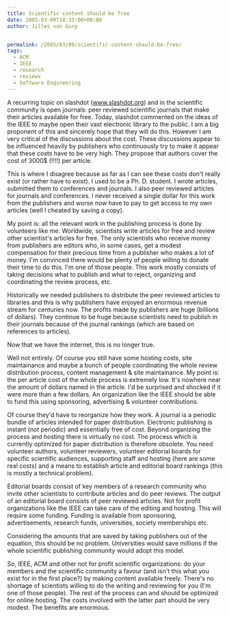 ```yaml
---
title: Scientific content should be free
date: 2005-03-09T18:33:00+00:00
author: Jilles van Gurp


permalink: /2005/03/09/scientific-content-should-be-free/
tags:
  - ACM
  - IEEE
  - research
  - reviews
  - Software Engineering
---
```

 A recurring topic on slashdot (www.slashdot.org) and in the scientific community is open journals: peer reviewed scientific journals that make their articles available for free. Today, slashdot commented on the ideas of the IEEE to maybe open their vast electronic library to the public. I am a big proponent of this and sincerely hope that they will do this. However I am very critical of the discussions about the cost. These discussions appear to be influenced heavily by publishers who continuously try to make it appear that these costs have to be very high. They propose that authors cover the cost of 3000$ (!!!!) per article. 

This is where I disagree because as far as I can see these costs don't really exist (or rather have to exist). I used to be a Ph. D. student. I wrote articles, submitted them to conferences and journals. I also peer reviewed articles for journals and conferences. I never received a single dollar for this work from the publishers and worse now have to pay to get access to my own articles (well I cheated by saving a copy). 

My point is: all the relevant work in the publishing process is done by volunteers like me. Worldwide, scientists write articles for free and review other scientist's articles for free. The only scientists who receive money from publishers are editors who, in some cases, get a modest compensation for their precious time from a publisher who makes a lot of money. I'm convinced there would be plenty of people willing to donate their time to do this. I'm one of those people. This work mostly consists of taking decisions what to publish and what to reject, organizing and coordinating the review process, etc.

Historically we needed publishers to distribute the peer reviewed articles to libraries and this is why publishers have enjoyed an enormous revenue stream for centuries now. The profits made by publishers are huge (billions of dollars). They continue to be huge because scientists need to publish in their journals because of the journal rankings (which are based on references to articles).

Now that we have the internet, this is no longer true.

Well not entirely. Of course you still have some hosting costs, site maintainance and maybe a bunch of people coordinating the whole review distribution process, content management & site maintainance. My point is: the per article cost of the whole process is extremely low. It's nowhere near the amount of dollars named in the article. I'd be surprised and shocked if it were more than a few dollars. An organization like the IEEE should be able to fund this using sponsoring, advertising & volunteer contributions. 

Of course they'd have to reorganize how they work. A journal is a periodic bundle of articles intended for paper distribution. Electronic publishing is instant (not periodic) and essentially free of cost. Beyond organizing the process and hosting there is virtually no cost. The process which is currently optimized for paper distribution is therefore obsolete. You need volunteer authors, volunteer reviewers, volunteer editorial boards for specific scientific audiences, supporting staff and hosting (here are some real costs) and a means to establish article and editorial board rankings (this is mostly a technical problem). 

Editorial boards consist of key members of a research community who invite other scientists to contribute articles and do peer reviews. The output of an editorial board consists of peer reviewed articles. Not for profit organizations like the IEEE can take care of the editing and hosting. This will require some funding. Funding is available from sponsoring, advertisements, research funds, universities, society memberships etc. 

Considering the amounts that are saved by taking publishers out of the equation, this should be no problem. Universities would save millions if the whole scientific publishing community would adopt this model. 

So, IEEE, ACM and other not for profit scientific organizations: do your members and the scientific community a favour (and isn't this what you exist for in the first place?) by making content available freely. There's no shortage of scientists willing to do the writing and reviewing for you (I'm one of those people). The rest of the process can and should be optimized for online hosting. The costs involved with the latter part should be very modest. The benefits are enormous. 